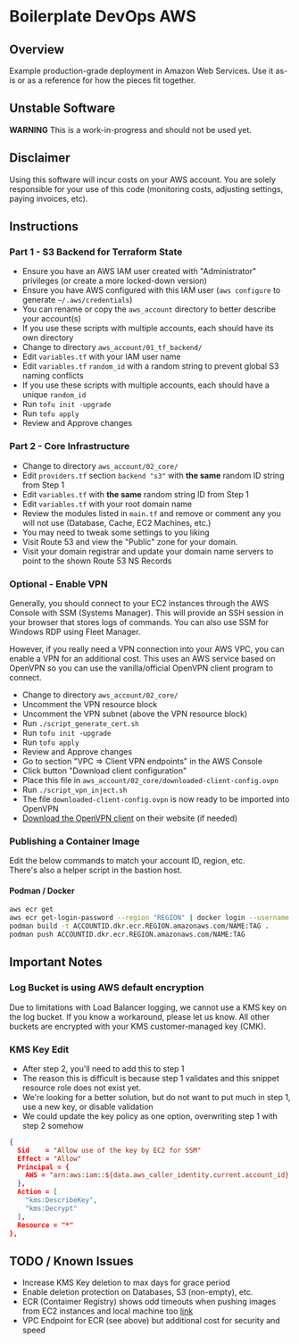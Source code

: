 # Boilerplate DevOps AWS

## Overview

Example production-grade deployment in Amazon Web Services.
Use it as-is or as a reference for how the pieces fit together.

## Unstable Software

**WARNING** This is a work-in-progress and should not be used yet.

## Disclaimer

Using this software will incur costs on your AWS account. You are solely responsible for your use of this code (monitoring costs, adjusting settings, paying invoices, etc).

## Instructions

### Part 1 - S3 Backend for Terraform State

- Ensure you have an AWS IAM user created with "Administrator" privileges (or create a more locked-down version)
- Ensure you have AWS configured with this IAM user (`aws configure` to generate `~/.aws/credentials`)
- You can rename or copy the `aws_account` directory to better describe your account(s)
- If you use these scripts with multiple accounts, each should have its own directory
- Change to directory `aws_account/01_tf_backend/`
- Edit `variables.tf` with your IAM user name
- Edit `variables.tf` `random_id` with a random string to prevent global S3 naming conflicts
- If you use these scripts with multiple accounts, each should have a unique `random_id`
- Run `tofu init -upgrade`
- Run `tofu apply`
- Review and Approve changes

### Part 2 - Core Infrastructure

- Change to directory `aws_account/02_core/`
- Edit `providers.tf` section `backend "s3"` with **the same** random ID string from Step 1
- Edit `variables.tf` with **the same** random string ID from Step 1
- Edit `variables.tf` with your root domain name
- Review the modules listed in `main.tf` and remove or comment any you will not use (Database, Cache, EC2 Machines, etc.)
- You may need to tweak some settings to you liking
- Visit Route 53 and view the "Public" zone for your domain.
- Visit your domain registrar and update your domain name servers to point to the shown Route 53 NS Records

### Optional - Enable VPN

Generally, you should connect to your EC2 instances through the AWS Console with SSM (Systems Manager). This will provide an SSH session in your browser that stores logs of commands. You can also use SSM for Windows RDP using Fleet Manager.

However, if you really need a VPN connection into your AWS VPC, you can enable a VPN for an additional cost. This uses an AWS service based on OpenVPN so you can use the vanilla/official OpenVPN client program to connect.

- Change to directory `aws_account/02_core/`
- Uncomment the VPN resource block
- Uncomment the VPN subnet (above the VPN resource block)
- Run `./script_generate_cert.sh`
- Run `tofu init -upgrade`
- Run `tofu apply`
- Review and Approve changes
- Go to section "VPC => Client VPN endpoints" in the AWS Console
- Click button "Download client configuration"
- Place this file in `aws_account/02_core/downloaded-client-config.ovpn`
- Run `./script_vpn_inject.sh`
- The file `downloaded-client-config.ovpn` is now ready to be imported into OpenVPN
- [Download the OpenVPN client](https://openvpn.net/client/) on their website (if needed)

### Publishing a Container Image

Edit the below commands to match your account ID, region, etc.  
There's also a helper script in the bastion host.

#### Podman / Docker

```bash
aws ecr get
aws ecr get-login-password --region "REGION" | docker login --username AWS --password-stdin "ACCOUNTID.dkr.ecr.REGION.amazonaws.com";
podman build -t ACCOUNTID.dkr.ecr.REGION.amazonaws.com/NAME:TAG .
podman push ACCOUNTID.dkr.ecr.REGION.amazonaws.com/NAME:TAG
```

## Important Notes

### Log Bucket is using AWS default encryption

Due to limitations with Load Balancer logging, we cannot use a KMS key on the log bucket. If you know a workaround, please let us know. All other buckets are encrypted with your KMS customer-managed key (CMK).

### KMS Key Edit

- After step 2, you'll need to add this to step 1
- The reason this is difficult is because step 1 validates and this snippet resource role does not exist yet.
- We're looking for a better solution, but do not want to put much in step 1, use a new key, or disable validation
- We could update the key policy as one option, overwriting step 1 with step 2 somehow

```json
{
  Sid    = "Allow use of the key by EC2 for SSM"
  Effect = "Allow"
  Principal = {
    AWS = "arn:aws:iam::${data.aws_caller_identity.current.account_id}:role/tf-role-ec2"
  },
  Action = [
    "kms:DescribeKey",
    "kms:Decrypt"
  ],
  Resource = "*"
},
```

## TODO / Known Issues

- Increase KMS Key deletion to max days for grace period
- Enable deletion protection on Databases, S3 (non-empty), etc.
- ECR (Contaimer Registry) shows odd timeouts when pushing images from EC2 instances and local machine too [link](https://repost.aws/questions/QUf2VInuiHT5KO36tAorNgRw/docker-push-to-ecr-failed-with-eof)
- VPC Endpoint for ECR (see above) but additional cost for security and speed
